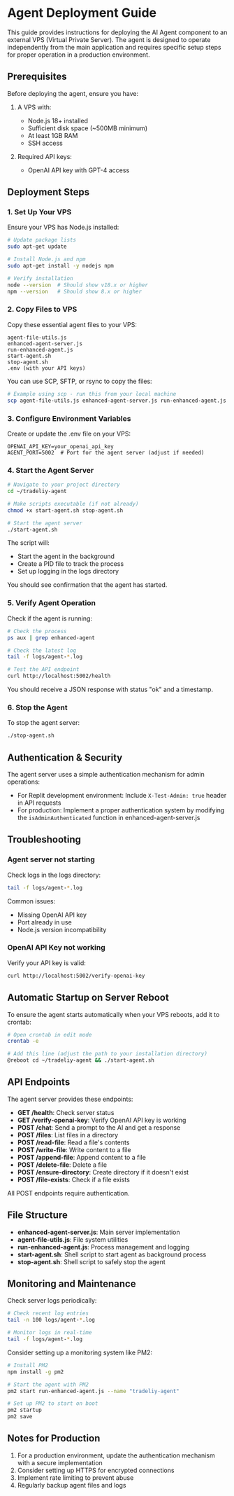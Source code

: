 # Agent Deployment Guide

This guide provides instructions for deploying the AI Agent component to an external VPS (Virtual Private Server). The agent is designed to operate independently from the main application and requires specific setup steps for proper operation in a production environment.

## Prerequisites

Before deploying the agent, ensure you have:

1. A VPS with:
   - Node.js 18+ installed
   - Sufficient disk space (~500MB minimum)
   - At least 1GB RAM
   - SSH access

2. Required API keys:
   - OpenAI API key with GPT-4 access

## Deployment Steps

### 1. Set Up Your VPS

Ensure your VPS has Node.js installed:

```bash
# Update package lists
sudo apt-get update

# Install Node.js and npm
sudo apt-get install -y nodejs npm

# Verify installation
node --version  # Should show v18.x or higher
npm --version   # Should show 8.x or higher
```

### 2. Copy Files to VPS

Copy these essential agent files to your VPS:

```
agent-file-utils.js
enhanced-agent-server.js
run-enhanced-agent.js
start-agent.sh
stop-agent.sh
.env (with your API keys)
```

You can use SCP, SFTP, or rsync to copy the files:

```bash
# Example using scp - run this from your local machine
scp agent-file-utils.js enhanced-agent-server.js run-enhanced-agent.js start-agent.sh stop-agent.sh .env user@your-vps-ip:~/tradeliy-agent/
```

### 3. Configure Environment Variables

Create or update the .env file on your VPS:

```
OPENAI_API_KEY=your_openai_api_key
AGENT_PORT=5002  # Port for the agent server (adjust if needed)
```

### 4. Start the Agent Server

```bash
# Navigate to your project directory
cd ~/tradeliy-agent

# Make scripts executable (if not already)
chmod +x start-agent.sh stop-agent.sh

# Start the agent server
./start-agent.sh
```

The script will:
- Start the agent in the background
- Create a PID file to track the process
- Set up logging in the logs directory

You should see confirmation that the agent has started.

### 5. Verify Agent Operation

Check if the agent is running:

```bash
# Check the process
ps aux | grep enhanced-agent

# Check the latest log
tail -f logs/agent-*.log

# Test the API endpoint
curl http://localhost:5002/health
```

You should receive a JSON response with status "ok" and a timestamp.

### 6. Stop the Agent

To stop the agent server:

```bash
./stop-agent.sh
```

## Authentication & Security

The agent server uses a simple authentication mechanism for admin operations:

- For Replit development environment: Include `X-Test-Admin: true` header in API requests
- For production: Implement a proper authentication system by modifying the `isAdminAuthenticated` function in enhanced-agent-server.js

## Troubleshooting

### Agent server not starting

Check logs in the logs directory:

```bash
tail -f logs/agent-*.log
```

Common issues:
- Missing OpenAI API key
- Port already in use
- Node.js version incompatibility

### OpenAI API Key not working

Verify your API key is valid:

```bash
curl http://localhost:5002/verify-openai-key
```

## Automatic Startup on Server Reboot

To ensure the agent starts automatically when your VPS reboots, add it to crontab:

```bash
# Open crontab in edit mode
crontab -e

# Add this line (adjust the path to your installation directory)
@reboot cd ~/tradeliy-agent && ./start-agent.sh
```

## API Endpoints

The agent server provides these endpoints:

- **GET /health**: Check server status
- **GET /verify-openai-key**: Verify OpenAI API key is working
- **POST /chat**: Send a prompt to the AI and get a response
- **POST /files**: List files in a directory
- **POST /read-file**: Read a file's contents
- **POST /write-file**: Write content to a file
- **POST /append-file**: Append content to a file
- **POST /delete-file**: Delete a file
- **POST /ensure-directory**: Create directory if it doesn't exist
- **POST /file-exists**: Check if a file exists

All POST endpoints require authentication.

## File Structure

- **enhanced-agent-server.js**: Main server implementation
- **agent-file-utils.js**: File system utilities
- **run-enhanced-agent.js**: Process management and logging
- **start-agent.sh**: Shell script to start agent as background process
- **stop-agent.sh**: Shell script to safely stop the agent

## Monitoring and Maintenance

Check server logs periodically:

```bash
# Check recent log entries
tail -n 100 logs/agent-*.log

# Monitor logs in real-time
tail -f logs/agent-*.log
```

Consider setting up a monitoring system like PM2:

```bash
# Install PM2
npm install -g pm2

# Start the agent with PM2
pm2 start run-enhanced-agent.js --name "tradeliy-agent"

# Set up PM2 to start on boot
pm2 startup
pm2 save
```

## Notes for Production

1. For a production environment, update the authentication mechanism with a secure implementation
2. Consider setting up HTTPS for encrypted connections
3. Implement rate limiting to prevent abuse
4. Regularly backup agent files and logs